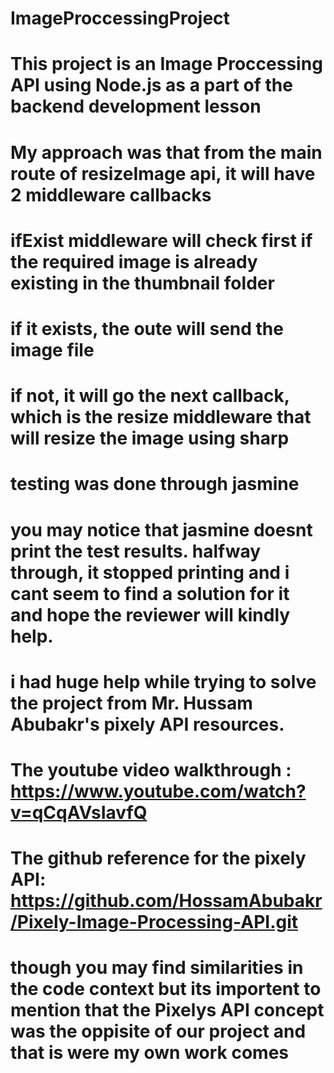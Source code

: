 # ImageProccessingProject

# This project is an Image Proccessing API using Node.js as a part of the backend development lesson

# My approach was that from the main route of resizeImage api, it will have 2 middleware callbacks

# ifExist middleware will check first if the required image is already existing in the thumbnail folder

# if it exists, the oute will send the image file

# if not, it will go the next callback, which is the resize middleware that will resize the image using sharp

# testing was done through jasmine

# you may notice that jasmine doesnt print the test results. halfway through, it stopped printing and i cant seem to find a solution for it and hope the reviewer will kindly help.

# i had huge help while trying to solve the project from Mr. Hussam Abubakr's pixely API resources.

# The youtube video walkthrough : https://www.youtube.com/watch?v=qCqAVsIavfQ

# The github reference for the pixely API: https://github.com/HossamAbubakr/Pixely-Image-Processing-API.git

# though you may find similarities in the code context but its importent to mention that the Pixelys API concept was the oppisite of our project and that is were my own work comes
